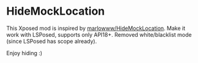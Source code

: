 # HideMockLocation

This Xposed mod is inspired by [marlowww/HideMockLocation](https://github.com/marlowww/HideMockLocation).
Make it work with LSPosed, supports only API18+.
Removed white/blacklist mode (since LSPosed has scope already).

Enjoy hiding :)
